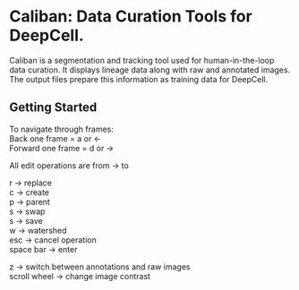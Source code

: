 # Caliban: Data Curation Tools for DeepCell.

Caliban is a segmentation and tracking tool used for human-in-the-loop data curation. It displays lineage data along with raw and annotated images. The output files prepare this information as training data for DeepCell.

## Getting Started

To navigate through frames:  
Back one frame = a or &larr;  
Forward one frame = d or &rarr;  

All edit operations are from &rarr; to  

r &rarr; replace  
c &rarr; create  
p &rarr; parent  
s &rarr; swap  
s &rarr; save  
w &rarr; watershed  
esc &rarr; cancel operation  
space bar &rarr; enter  

z &rarr; switch between annotations and raw images  
scroll wheel &rarr; change image contrast
